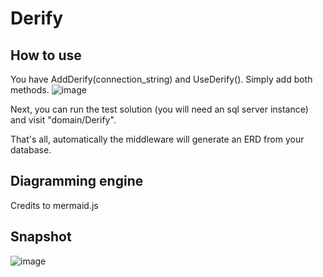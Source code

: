 # Derify

## How to use
You have AddDerify(connection_string) and UseDerify(). Simply add both methods.
![image](https://github.com/JoseSebastianGarcia/Derify/assets/94945762/25f4aa40-5026-433e-a354-a464d2e5ae0a)

Next, you can run the test solution (you will need an sql server instance) and visit "domain/Derify".

That's all, automatically the middleware will generate an ERD from your database.

## Diagramming engine
Credits to mermaid.js


## Snapshot
![image](https://github.com/JoseSebastianGarcia/Derify/assets/94945762/3eff112b-d467-4c5a-b173-356964e029a3)

